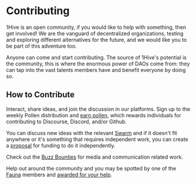 # Contributing

1Hive is an open community, if you would like to help with something, then get involved! We are the vanguard of decentralized organizations, testing and exploring different alternatives for the future, and we would like you to be part of this adventure too.

Anyone can come and start contributing. The source of 1Hive's potential is the community, this is where the enormous power of DAOs come from: they can tap into the vast talents members have and benefit everyone by doing so.

## How to Contribute

Interact, share ideas, and join the discussion in our platforms. Sign up to the weekly Pollen distribution and [earn pollen](../pollen.md), which rewards individuals for contributing to Discourse, Discord, and/or Github.

You can discuss new ideas with the relevant [Swarm](../../community/swarms/) and if it doesn't fit anywhere or it's something that requires independent work, you can create a [proposal](../../projects/honey/participation.md#proposals) for funding to do it independently.

Check out the [Buzz Bounties](buzz-bounty.md) for media and communication related work.

Help out around the community and you may be spotted by one of the [Fauna](../../community/swarms/fauna.md) members and [awarded for your help](fauna-awards.md).

